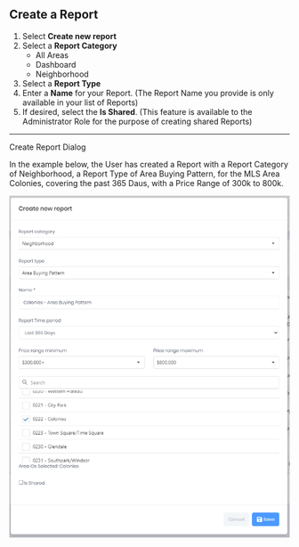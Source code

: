## Create a Report

1. Select **Create new report**
2. Select a **Report Category**
   - All Areas
   - Dashboard
   - Neighborhood
3. Select a **Report Type**
4. Enter a **Name** for your Report. (The Report Name you provide is only available in your list of Reports)
5. If desired, select the **Is Shared**. (This feature is available to the Administrator Role for the purpose of creating shared Reports)

***
Create Report Dialog

In the example below, the User has created a Report with a Report Category of Neighborhood, a Report Type of Area Buying Pattern, for the MLS Area Colonies, covering the past 365 Daus, with a Price Range of 300k to 800k.

![area_buying_example](../../images/reda_create_report_areabuying_example.PNG)
